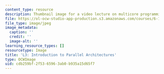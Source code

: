 ```yaml
---
content_type: resource
description: Thumbnail image for a video lecture on multicore programming.
file: https://ol-ocw-studio-app-production.s3.amazonaws.com/courses/6-189-multicore-programming-primer-january-iap-2007/cdb259bf2f5365963ab0b935a15d65f7_l3.jpg
file_type: image/jpeg
image_metadata:
  caption: ''
  credit: ''
  image-alt: ''
learning_resource_types: []
resourcetype: Image
title: 'L3: Introduction to Parallel Architectures'
type: OCWImage
uid: cdb259bf-2f53-6596-3ab0-b935a15d65f7
---
```

